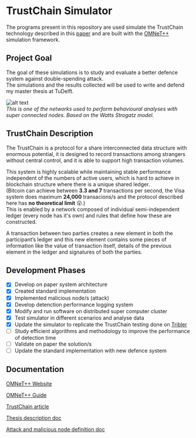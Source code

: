 # TrustChain Simulator
The programs present in this repository are used simulate the TrustChain technology described in this [paper](https://www.sciencedirect.com/science/article/pii/S0167739X17318988) and are built with the [OMNeT++](https://omnetpp.org/) simulation framework.


## Project Goal
The goal of these simulations is to study and evaluate a better defence system against double-spending attack.  
The simulations and the results collected will be used to write and defend my master thesis at TuDelft.

![alt text](https://raw.githubusercontent.com/umeer/TrustChain-Simulator/master/MATLAB%20Graphs/network_graph_image.JPG)  
*This is one of the networks used to perform behavioural analyses with super connected nodes. Based on the Watts Strogatz model.*

## TrustChain Description
The TrustChain is a protocol for a share interconnected data structure with enormous potential, it is designed to record transactions among strangers without central control, and it is able to support high transaction volumes.  

This system is highly scalable while maintaining stable performance independent of the numbers of active users, which is hard to achieve in blockchain structure where there is a unique shared ledger.  
(Bitcoin can achieve between **3.3 and 7** transactions per second, the Visa system does maximum **24,000** transacions/s and the  protocol described here has **no theoretical limit** :open_mouth:.)  
This is enabled by a network composed of individual semi-independent ledger (every node has it's own) and rules that define how these are constructed.   

A transaction between two parties creates a new element in both the participant’s ledger and this new element contains some pieces of information like the value of transaction itself, details of the previous element in the ledger and signatures of both the parties.
 

## Development Phases
- [x] Develop on paper system architecture
- [x] Created standard implementation
- [x] Implemented malicious node/s (attack)
- [x] Develop detenction performance logging system
- [x] Modify and run software on distributed super computer cluster
- [x] Test simulator in different scenarios and analyse data
- [x] Update the simulator to replicate the TrustChain testing done on [Tribler](https://github.com/Tribler/tribler)
- [ ] Study efficient algorithms and methodology to improve the performance of detection time
- [ ] Validate on paper the solution/s
- [ ] Update the standard implementation with new defence system

## Documentation
[OMNeT++ Website](https://omnetpp.org/)

[OMNeT++ Guide](https://doc.omnetpp.org/omnetpp/manual/)

[TrustChain article](https://www.sciencedirect.com/science/article/pii/S0167739X17318988)

[Thesis description doc](https://www.overleaf.com/read/mqxnswyjzcbm)

[Attack and malicious node definition doc](https://www.overleaf.com/read/wmnnttvdggzb)




